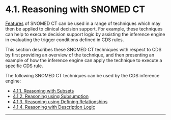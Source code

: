 # 4.1. Reasoning with SNOMED CT

[Features](1.4.-SNOMED-CT-Features_123897451.html) of SNOMED CT can be used in a range of techniques which may then be applied to clinical decision support. For example, these techniques can help to execute decision support logic by assisting the inference engine in evaluating the trigger conditions defined in CDS rules. 

This section describes these SNOMED CT techniques with respect to CDS by first providing an overview of the technique, and then presenting an example of how the inference engine can apply the technique to execute a specific CDS rule.

The following SNOMED CT techniques can be used by the CDS inference engine:

  * [4.1.1. Reasoning with Subsets](4.1.1.-Reasoning-with-Subsets_123897585.html)
  * [4.1.2. Reasoning using Subsumption](4.1.2.-Reasoning-using-Subsumption_123897601.html)
  * [4.1.3. Reasoning using Defining Relationships](4.1.3.-Reasoning-using-Defining-Relationships_123897612.html)
  * [4.1.4. Reasoning with Description Logic](4.1.4.-Reasoning-with-Description-Logic_123897624.html)

* * *
